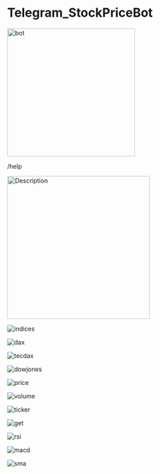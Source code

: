 # Telegram_StockPriceBot
<img width="295" alt="bot" src="https://user-images.githubusercontent.com/72672441/140498138-b5d37bb8-f751-41da-bdd5-d09e26abfb89.PNG">

/help

<img width="329" alt="Description" src="https://user-images.githubusercontent.com/72672441/140353853-6606d2a4-8379-4921-b44d-340c45b1adca.PNG">

![indices](https://user-images.githubusercontent.com/72672441/140374959-e89e570f-a8d1-48c9-89f9-51ee5da81605.PNG)

![dax](https://user-images.githubusercontent.com/72672441/140375020-4831b30d-d496-4d82-b1b9-0cb3ad0f4b69.PNG)

![tecdax](https://user-images.githubusercontent.com/72672441/140375111-34458bc0-ab0e-4acb-b3a0-64408b2b08e2.PNG)

![dowjones](https://user-images.githubusercontent.com/72672441/140375314-de9b0e84-8798-410e-ac69-7268e04f728a.PNG)

![price](https://user-images.githubusercontent.com/72672441/140375602-1a301221-a682-4437-a14d-c34c56f53d4d.PNG)

![volume](https://user-images.githubusercontent.com/72672441/140375642-5abc7b3c-2f89-4a77-97c3-fdf030868034.PNG)

![ticker](https://user-images.githubusercontent.com/72672441/140375658-3b63f38a-2331-4603-ac73-ff09154384ba.PNG)

![get](https://user-images.githubusercontent.com/72672441/140375676-a1bd21e9-a3bc-4135-9cb1-1688d56cfc97.PNG)

![rsi](https://user-images.githubusercontent.com/72672441/140375687-65b40308-c9eb-4cb6-8d02-7370a08894fa.PNG)

![macd](https://user-images.githubusercontent.com/72672441/140375709-b73fe084-4463-454b-997e-d927ca55a9b6.PNG)

![sma](https://user-images.githubusercontent.com/72672441/140375725-b8e6ed9a-37ac-450b-a4a4-eb43bb97217d.PNG)
